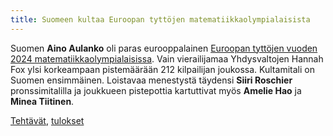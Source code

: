 ```yaml
---
title: Suomeen kultaa Euroopan tyttöjen matematiikkaolympialaisista
---
```


Suomen **Aino Aulanko** oli paras eurooppalainen 
[Euroopan tyttöjen vuoden 2024 matematiikkaolympialaisissa](https://egmo2024.ge/).
Vain vierailijamaa Yhdysvaltojen Hannah Fox ylsi
korkeampaan pistemäärään 212 kilpailijan joukossa.
Kultamitali on Suomen ensimmäinen.
Loistavaa menestystä täydensi **Siiri Roschier** pronssimitalilla
ja joukkueen pistepottia kartuttivat myös **Amelie Hao** ja **Minea Tiitinen**.

[Tehtävät](https://www.egmo.org/egmos/egmo13/), [tulokset](https://www.egmo.org/egmos/egmo13/scoreboard/)

